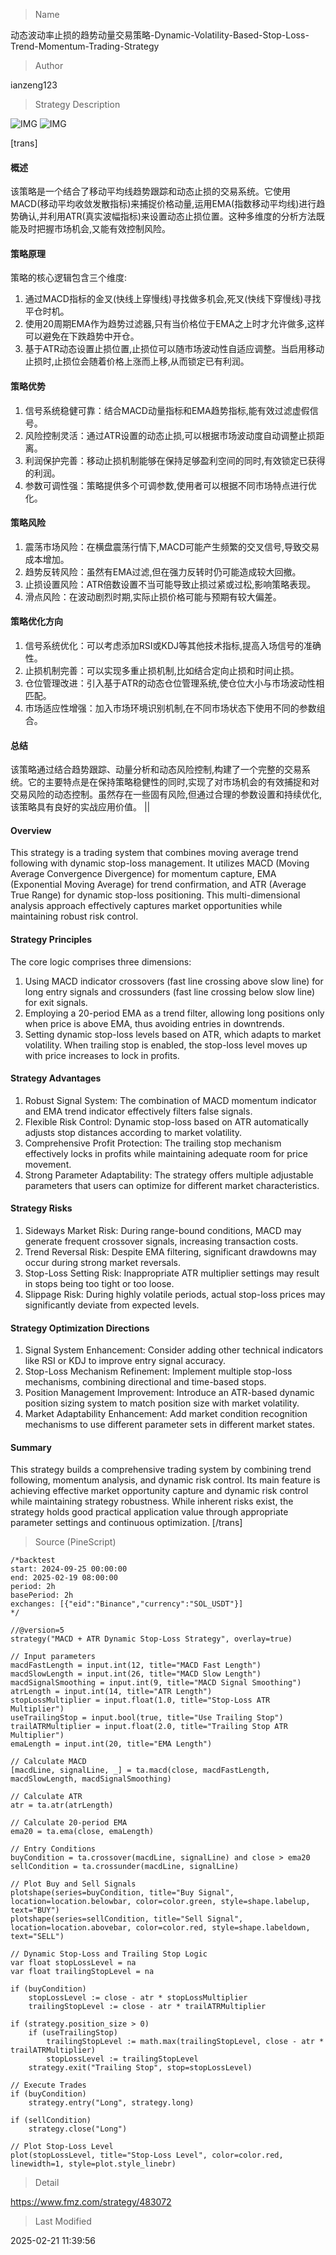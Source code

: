
> Name

动态波动率止损的趋势动量交易策略-Dynamic-Volatility-Based-Stop-Loss-Trend-Momentum-Trading-Strategy

> Author

ianzeng123

> Strategy Description

![IMG](https://www.fmz.com/upload/asset/2d879a12178ffb5b2d022.png)
![IMG](https://www.fmz.com/upload/asset/2d8795569ceb0e51aaa6e.png)




[trans]
#### 概述
该策略是一个结合了移动平均线趋势跟踪和动态止损的交易系统。它使用MACD(移动平均收敛发散指标)来捕捉价格动量,运用EMA(指数移动平均线)进行趋势确认,并利用ATR(真实波幅指标)来设置动态止损位置。这种多维度的分析方法既能及时把握市场机会,又能有效控制风险。

#### 策略原理
策略的核心逻辑包含三个维度:
1. 通过MACD指标的金叉(快线上穿慢线)寻找做多机会,死叉(快线下穿慢线)寻找平仓时机。
2. 使用20周期EMA作为趋势过滤器,只有当价格位于EMA之上时才允许做多,这样可以避免在下跌趋势中开仓。
3. 基于ATR动态设置止损位置,止损位可以随市场波动性自适应调整。当启用移动止损时,止损位会随着价格上涨而上移,从而锁定已有利润。

#### 策略优势
1. 信号系统稳健可靠：结合MACD动量指标和EMA趋势指标,能有效过滤虚假信号。
2. 风险控制灵活：通过ATR设置的动态止损,可以根据市场波动度自动调整止损距离。
3. 利润保护完善：移动止损机制能够在保持足够盈利空间的同时,有效锁定已获得的利润。
4. 参数可调性强：策略提供多个可调参数,使用者可以根据不同市场特点进行优化。

#### 策略风险
1. 震荡市场风险：在横盘震荡行情下,MACD可能产生频繁的交叉信号,导致交易成本增加。
2. 趋势反转风险：虽然有EMA过滤,但在强力反转时仍可能造成较大回撤。
3. 止损设置风险：ATR倍数设置不当可能导致止损过紧或过松,影响策略表现。
4. 滑点风险：在波动剧烈时期,实际止损价格可能与预期有较大偏差。

#### 策略优化方向
1. 信号系统优化：可以考虑添加RSI或KDJ等其他技术指标,提高入场信号的准确性。
2. 止损机制完善：可以实现多重止损机制,比如结合定向止损和时间止损。
3. 仓位管理改进：引入基于ATR的动态仓位管理系统,使仓位大小与市场波动性相匹配。
4. 市场适应性增强：加入市场环境识别机制,在不同市场状态下使用不同的参数组合。

#### 总结
该策略通过结合趋势跟踪、动量分析和动态风险控制,构建了一个完整的交易系统。它的主要特点是在保持策略稳健性的同时,实现了对市场机会的有效捕捉和对交易风险的动态控制。虽然存在一些固有风险,但通过合理的参数设置和持续优化,该策略具有良好的实战应用价值。 || 

#### Overview
This strategy is a trading system that combines moving average trend following with dynamic stop-loss management. It utilizes MACD (Moving Average Convergence Divergence) for momentum capture, EMA (Exponential Moving Average) for trend confirmation, and ATR (Average True Range) for dynamic stop-loss positioning. This multi-dimensional analysis approach effectively captures market opportunities while maintaining robust risk control.

#### Strategy Principles
The core logic comprises three dimensions:
1. Using MACD indicator crossovers (fast line crossing above slow line) for long entry signals and crossunders (fast line crossing below slow line) for exit signals.
2. Employing a 20-period EMA as a trend filter, allowing long positions only when price is above EMA, thus avoiding entries in downtrends.
3. Setting dynamic stop-loss levels based on ATR, which adapts to market volatility. When trailing stop is enabled, the stop-loss level moves up with price increases to lock in profits.

#### Strategy Advantages
1. Robust Signal System: The combination of MACD momentum indicator and EMA trend indicator effectively filters false signals.
2. Flexible Risk Control: Dynamic stop-loss based on ATR automatically adjusts stop distances according to market volatility.
3. Comprehensive Profit Protection: The trailing stop mechanism effectively locks in profits while maintaining adequate room for price movement.
4. Strong Parameter Adaptability: The strategy offers multiple adjustable parameters that users can optimize for different market characteristics.

#### Strategy Risks
1. Sideways Market Risk: During range-bound conditions, MACD may generate frequent crossover signals, increasing transaction costs.
2. Trend Reversal Risk: Despite EMA filtering, significant drawdowns may occur during strong market reversals.
3. Stop-Loss Setting Risk: Inappropriate ATR multiplier settings may result in stops being too tight or too loose.
4. Slippage Risk: During highly volatile periods, actual stop-loss prices may significantly deviate from expected levels.

#### Strategy Optimization Directions
1. Signal System Enhancement: Consider adding other technical indicators like RSI or KDJ to improve entry signal accuracy.
2. Stop-Loss Mechanism Refinement: Implement multiple stop-loss mechanisms, combining directional and time-based stops.
3. Position Management Improvement: Introduce an ATR-based dynamic position sizing system to match position size with market volatility.
4. Market Adaptability Enhancement: Add market condition recognition mechanisms to use different parameter sets in different market states.

#### Summary
This strategy builds a comprehensive trading system by combining trend following, momentum analysis, and dynamic risk control. Its main feature is achieving effective market opportunity capture and dynamic risk control while maintaining strategy robustness. While inherent risks exist, the strategy holds good practical application value through appropriate parameter settings and continuous optimization.
[/trans]



> Source (PineScript)

``` pinescript
/*backtest
start: 2024-09-25 00:00:00
end: 2025-02-19 08:00:00
period: 2h
basePeriod: 2h
exchanges: [{"eid":"Binance","currency":"SOL_USDT"}]
*/

//@version=5
strategy("MACD + ATR Dynamic Stop-Loss Strategy", overlay=true)

// Input parameters
macdFastLength = input.int(12, title="MACD Fast Length")
macdSlowLength = input.int(26, title="MACD Slow Length")
macdSignalSmoothing = input.int(9, title="MACD Signal Smoothing")
atrLength = input.int(14, title="ATR Length")
stopLossMultiplier = input.float(1.0, title="Stop-Loss ATR Multiplier")
useTrailingStop = input.bool(true, title="Use Trailing Stop")
trailATRMultiplier = input.float(2.0, title="Trailing Stop ATR Multiplier")
emaLength = input.int(20, title="EMA Length")

// Calculate MACD
[macdLine, signalLine, _] = ta.macd(close, macdFastLength, macdSlowLength, macdSignalSmoothing)

// Calculate ATR
atr = ta.atr(atrLength)

// Calculate 20-period EMA
ema20 = ta.ema(close, emaLength)

// Entry Conditions
buyCondition = ta.crossover(macdLine, signalLine) and close > ema20
sellCondition = ta.crossunder(macdLine, signalLine)

// Plot Buy and Sell Signals
plotshape(series=buyCondition, title="Buy Signal", location=location.belowbar, color=color.green, style=shape.labelup, text="BUY")
plotshape(series=sellCondition, title="Sell Signal", location=location.abovebar, color=color.red, style=shape.labeldown, text="SELL")

// Dynamic Stop-Loss and Trailing Stop Logic
var float stopLossLevel = na
var float trailingStopLevel = na

if (buyCondition)
    stopLossLevel := close - atr * stopLossMultiplier
    trailingStopLevel := close - atr * trailATRMultiplier

if (strategy.position_size > 0)
    if (useTrailingStop)
        trailingStopLevel := math.max(trailingStopLevel, close - atr * trailATRMultiplier)
        stopLossLevel := trailingStopLevel
    strategy.exit("Trailing Stop", stop=stopLossLevel)

// Execute Trades
if (buyCondition)
    strategy.entry("Long", strategy.long)

if (sellCondition)
    strategy.close("Long")

// Plot Stop-Loss Level
plot(stopLossLevel, title="Stop-Loss Level", color=color.red, linewidth=1, style=plot.style_linebr)
```

> Detail

https://www.fmz.com/strategy/483072

> Last Modified

2025-02-21 11:39:56
